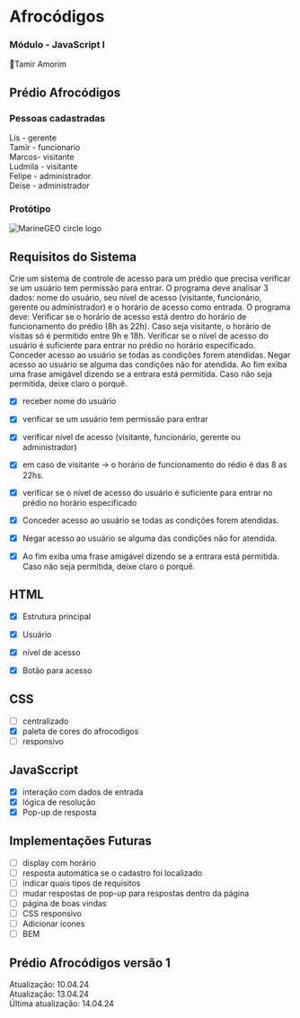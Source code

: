 # Afrocódigos
### Módulo - JavaScript I 
🍵Tamir Amorim  




## Prédio Afrocódigos  

### Pessoas cadastradas 

Lis - gerente  
Tamir - funcionario  
Marcos- visitante  
Ludmila - visitante  
Felipe - administrador  
Deise - administrador    


### Protótipo



<img src="imagens/layout_final.fw.png" alt="MarineGEO circle logo" style="height: 630pxx; width:"> 


## Requisitos do Sistema

Crie um sistema de controle de acesso para um prédio que precisa verificar se um usuário tem permissão para entrar. O programa deve analisar 3 dados: nome do usuário, seu nível de acesso (visitante, funcionário, gerente ou administrador) e o horário de acesso como entrada. O programa deve:
Verificar se o horário de acesso está dentro do horário de funcionamento do prédio (8h às 22h).
Caso seja visitante, o horário de visitas só é permitido entre 9h e 18h.
Verificar se o nível de acesso do usuário é suficiente para entrar no prédio no horário especificado.
Conceder acesso ao usuário se todas as condições forem atendidas.
Negar acesso ao usuário se alguma das condições não for atendida.
Ao fim exiba uma frase amigável dizendo se a entrara está permitida. Caso não seja permitida, deixe claro o porquê.

- [x] receber nome do usuário  
- [x] verificar se um usuário tem permissão para entrar 
- [x] verificar nível de acesso (visitante, funcionário, gerente ou administrador) 
- [x] em caso de visitante -> o horário de funcionamento do rédio é das 8 as 22hs. 
- [x] verificar se o nível de acesso do usuário é suficiente para entrar no prédio no horário especificado
- [x] Conceder acesso ao usuário se todas as condições forem atendidas.
- [x] Negar acesso ao usuário se alguma das condições não for atendida.
- [x] Ao fim exiba uma frase amigável dizendo se a entrara está permitida. Caso não seja permitida, deixe claro o porquê.



## HTML

- [x] Estrutura principal
- [x] Usuário
- [x] nível de acesso 
- [x] Botão para acesso
  
  
## CSS

- [ ] centralizado
- [x] paleta de cores do afrocodigos
- [ ] responsivo

## JavaSccript

- [x] interação com dados de entrada
- [x] lógica de resolução
- [x] Pop-up de resposta
  
## Implementações Futuras

- [ ] display com horário
- [ ] resposta automática se o cadastro foi localizado
- [ ] indicar quais tipos de requisitos
- [ ] mudar respostas de pop-up para respostas dentro da página
- [ ] página de boas vindas
- [ ] CSS responsivo
- [ ] Adicionar ícones
- [ ] BEM
  
## Prédio Afrocódigos versão 1
Atualização: 10.04.24  
Atualização: 13.04.24  
Última atualização: 14.04.24